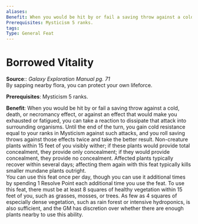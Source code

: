```yaml
---
aliases: 
Benefit: When you would be hit by or fail a saving throw against a cold, death, or necromancy effect, or against an effect that would make you exhausted or fatigued, you can take a reaction to dissipate that attack into surrounding organisms. Until the end of the turn, you gain cold resistance equal to your ranks in Mysticism against such attacks, and you roll saving throws against those effects twice and take the better result. Non-creature plants within 15 feet of you visibly wither; if these plants would provide total concealment, they provide only concealment; if they would provide concealment, they provide no concealment. Affected plants typically recover within several days; affecting them again with this feat typically kills smaller mundane plants outright. You can use this feat once per day, though you can use it additional times by spending 1 Resolve Point each additional time you use the feat. To use this feat, there must be at least 8 squares of healthy vegetation within 15 feet of you, such as grasses, mosses, or trees. As few as 4 squares of especially dense vegetation, such as rain forest or intensive hydroponics, is also sufficient, and the GM has discretion over whether there are enough plants nearby to use this ability.
Prerequisites: Mysticism 5 ranks.
tags: 
Type: General Feat
---
```


# Borrowed Vitality

**Source**:: _Galaxy Exploration Manual pg. 71_  
By sapping nearby flora, you can protect your own lifeforce.

**Prerequisites**: Mysticism 5 ranks.

**Benefit**: When you would be hit by or fail a saving throw against a cold, death, or necromancy effect, or against an effect that would make you exhausted or fatigued, you can take a reaction to dissipate that attack into surrounding organisms. Until the end of the turn, you gain cold resistance equal to your ranks in Mysticism against such attacks, and you roll saving throws against those effects twice and take the better result. Non-creature plants within 15 feet of you visibly wither; if these plants would provide total concealment, they provide only concealment; if they would provide concealment, they provide no concealment. Affected plants typically recover within several days; affecting them again with this feat typically kills smaller mundane plants outright.  
You can use this feat once per day, though you can use it additional times by spending 1 Resolve Point each additional time you use the feat. To use this feat, there must be at least 8 squares of healthy vegetation within 15 feet of you, such as grasses, mosses, or trees. As few as 4 squares of especially dense vegetation, such as rain forest or intensive hydroponics, is also sufficient, and the GM has discretion over whether there are enough plants nearby to use this ability.
